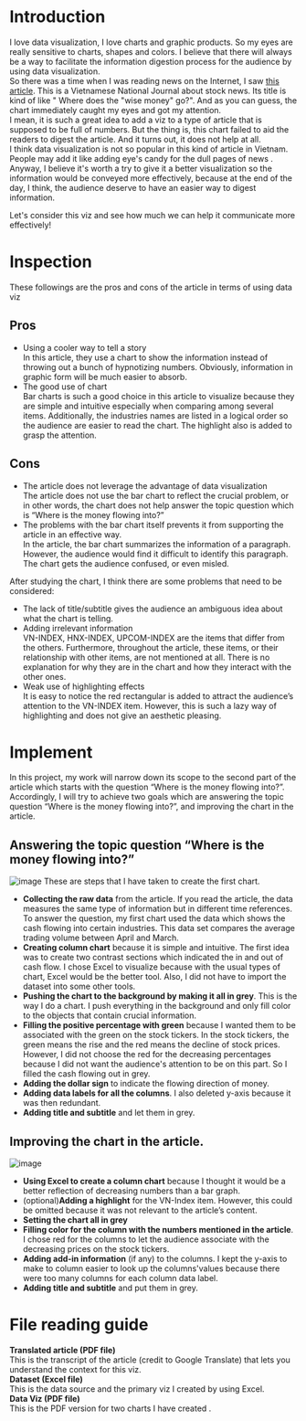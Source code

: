 # Introduction
I love data visualization, I love charts and graphic products. So my eyes are really sensitive to charts, shapes and colors. I believe that there will always be a way to facilitate the information digestion process for the audience by using data visualization.<br />
So there was a time when I was reading news on the Internet, I saw [this article](https://laodong.vn/tien-te-dau-tu/chung-khoan-tien-khon-dang-chay-vao-co-phieu-nao-1041204.ldo). This is a Vietnamese National Journal about stock news. Its title is kind of like " Where does the "wise money" go?". And as you can guess, the chart immediately caught my eyes and got my attention. <br />
I mean, it is such a great idea to add a viz to a type of article that is supposed to be full of numbers. But the thing is, this chart failed to aid the readers to digest the article. And it turns out, it does not help at all.<br />
I think data visualization is not so popular in this kind of article in Vietnam. People may add it like adding eye's candy for the dull pages of news . Anyway, I believe it's worth a try to give it a better visualization so the information would be conveyed more effectively, because at the end of the day, I think, the audience deserve to have an easier way to digest information. <br />
 
Let's consider this viz and see how much we can help it communicate more effectively!

# Inspection
These followings are the pros and cons of the article in terms of using data viz
## Pros
* Using a cooler way to tell a story<br />
In this article, they use a chart to show the information instead of throwing out a bunch of hypnotizing numbers. Obviously, information in graphic form will be much easier to absorb.
* The good use of chart<br />
Bar charts is such a good choice in this article to visualize because they are simple and intuitive especially when comparing among several items. Additionally, the industries names are listed in a logical order so the audience are easier to read the chart. The highlight also is added to grasp the attention.
## Cons
* The article does not leverage the advantage of data visualization<br />
The article does not use the bar chart to reflect the crucial problem, or in other words, the chart does not help answer the topic question which is “Where is the money flowing into?”
* The problems with the bar chart itself prevents it from supporting the article in an effective way. <br />
In the article, the bar chart summarizes the information of a paragraph. However, the audience would find it difficult to identify this paragraph. The chart gets the audience confused, or even misled.

After studying the chart, I think there are some problems that need to be considered:
  * The lack of title/subtitle gives the audience an ambiguous idea about what the chart is telling.  
  * Adding irrelevant information <br />
VN-INDEX, HNX-INDEX, UPCOM-INDEX are the items that differ from the others. Furthermore, throughout the article, these items, or their relationship with other items, are not mentioned at all. There is no explanation for why they are in the chart and how they interact with the other ones.
  * Weak use of highlighting effects <br />
It is easy to notice the red rectangular is added to attract the audience’s attention to the VN-INDEX item. However, this is such a lazy way of highlighting and does not give an aesthetic pleasing.  

# Implement 
In this project, my work will narrow down its scope to the second part of the article which starts with the question “Where is the money flowing into?”. Accordingly, I will try to achieve two goals which are answering the topic question “Where is the money flowing into?”, and improving the chart in the article. 

## Answering the topic question “Where is the money flowing into?”

![image](https://user-images.githubusercontent.com/106227875/173179645-480de6f5-9b66-4369-adf3-990ac1850b8f.png)
These are steps that I have taken to create the first chart. <br />
  * **Collecting the raw data** from the article. If you read the article, the data measures the same type of information but in different time references. To answer the  question, my first chart used the data which shows the cash flowing into certain industries. This data set compares the average trading volume between April and   March. <br />
  * **Creating column chart** because it is simple and intuitive. The first idea was to create two contrast sections which indicated the in and out of cash flow.  I chose Excel to visualize because with the usual types of chart, Excel would be the better tool. Also, I did not have to import the dataset into some other tools.<br />
  * **Pushing the chart to the background by making it all in grey**. This is the way I do a chart. I push everything in the background and only fill color to the objects that contain crucial information.<br />
  * **Filling the positive percentage with green** because I wanted them to be associated with the green on the stock tickers. In the stock tickers, the green means the rise and the red means the decline of stock prices. However, I did not choose the red for the decreasing percentages because I did not want the audience's attention to be on this part. So I filled the cash flowing out in grey. <br />
  * **Adding the dollar sign** to indicate the flowing direction of money. <br />
  * **Adding data labels for all the columns**. I also deleted y-axis because it was then redundant.<br />
  * **Adding title and subtitle** and let them in grey.<br />
## Improving the chart in the article.<br />
![image](https://user-images.githubusercontent.com/106227875/173846407-2d371dae-99ba-4714-9298-fd999e238187.png)
  * **Using Excel to create a column chart** because I thought it would be a better reflection of decreasing numbers than a bar graph.   <br />
  * (optional)**Adding a highlight** for the VN-Index item.  However, this could be omitted because it was not relevant to the article’s content. 
  * **Setting the chart all in grey** <br />
  * **Filling color for the column with the numbers mentioned in the article**. I chose red for the columns to let the audience associate with the decreasing prices on the stock tickers.<br />
  * **Adding add-in information** (if any) to the columns. I kept the y-axis to make to column easier to look up the columns'values because there were too many columns for each column data label. <br />
  * **Adding title and subtitle** and put them in grey.

# File reading guide
**Translated article (PDF file)** <br />
This is the transcript of the article (credit to Google Translate) that lets you understand the context for this viz.<br />
**Dataset (Excel file)** <br />
This is the data source and the primary viz I created by using Excel.<br />
**Data Viz (PDF file)** <br />
This is the PDF version for two charts I have created .
